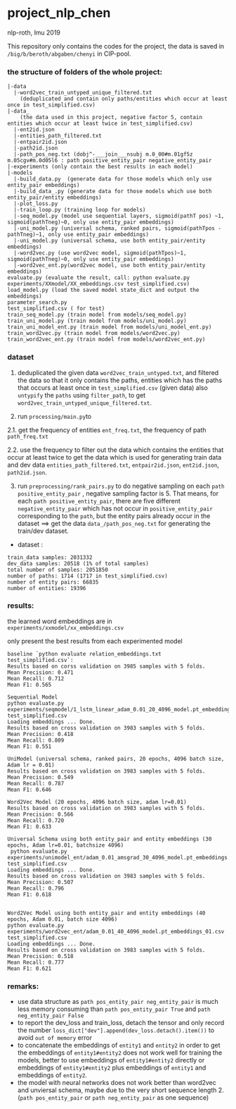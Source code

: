 # project_nlp_chen
nlp-roth, lmu 2019


This repository only contains the codes for the project, the data is saved in `/big/b/beroth/abgaben/chenyi` in CIP-pool.


### the structure of folders of the whole project:

```
|-data
  |-word2vec_train_untyped_unique_filtered.txt
    (deduplicated and contain only paths/entities which occur at least once in test_simplified.csv)
|-data_  
    (the data used in this project, negative factor 5, contain entities which occur at least twice in test_simplified.csv)
  |-ent2id.json
  |-entities_path_filtered.txt
  |-entpair2id.json
  |-path2id.json
  |-path_pos_neg.txt (dobj^-___join___nsubj m.0_00#m.01gf5z m.05cgv#m.0d05l6 : path positive_entity_pair negative_entity_pair
|-experiments (only contain the best results in each model)
|-models
  |-build_data.py  (generate data for those models which only use entity_pair embeddings)
  |-build_data_.py (generate data for those models which use both entity_pair/entity embeddings)
  |-plot_loss.py
  |-train_loop.py (training loop for models)
  |-seq_model.py (model use sequential layers, sigmoid(pathT pos) ~1, sigmoid(pathTneg)~0, only use entity_pair embeddings)
  |-uni_model.py (universal schema, ranked pairs, sigmoid(pathTpos - pathTneg)~1, only use entity_pair embeddings)
  |-uni_model.py (universal schema, use both entity_pair/entity embeddings)
  |-word2vec.py (use word2vec model, sigmoid(pathTpos)~1, sigmoid(pathTneg)~0, only use entity_pair embeddings)
  |-word2vec_ent.py(word2vec model, use both entity_pair/entity embeddings)
evaluate.py (evaluate the result, call: python evaluate.py experiments/XXmodel/XX_embeddings.csv test_simplified.csv)
load_model.py (load the saved model state_dict and output the embeddings)
parameter_search.py 
test_simplified.csv ( for test)
train_seq_model.py (train model from models/seq_model.py)
train_uni_model.py (train model from models/uni_model.py)
train_uni_model_ent.py (train model from models/uni_model_ent.py)
train_word2vec.py (train model from models/word2vec.py)
train_word2vec_ent.py (train model from models/word2vec_ent.py)
```

### dataset
1. deduplicated the given data `word2vec_train_untyped.txt`, and filtered the data so that it only contains the paths, entities which has the paths that occurs at least once in `test_simplified.csv` (given data) also `untypify` the `paths` using `filter_path`, to get `word2vec_train_untyped_unique_filtered.txt`.

2. run `processing/main.py`to 

2.1. get the frequency of entities `ent_freq.txt`, the frequency of path `path_freq.txt`

2.2. use the frequency to filter out the data which contains the entities that occur at least twice to get the data which is used for generating train data and dev data `entities_path_filtered.txt`, `entpair2id.json`, `ent2id.json`, `path2id.json`.

3. run `preprocessing/rank_pairs.py` to do negative sampling on each `path positive_entity_pair` , negative sampling factor is 5. That means, for each `path positive_entity_pair`, there are five different `negative_entity_pair` which has not occur in `positive_entity_pair` corresponding to the `path`, but the entity pairs already occur in the dataset ==> get the data `data_/path_pos_neg.txt` for generating the train/dev dataset.

* dataset :
```
train_data samples: 2031332
dev_data samples: 20518 (1% of total samples)
total number of samples: 2051850
number of paths: 1714 (1717 in test_simplified.csv)
number of entity pairs: 66835
number of entities: 19396 
```

### results:
the learned word embeddings are in `experiments/xxmodel/xx_embeddings.csv`

only present the best results from each experimented model
```text
baseline `python evaluate relation_embeddings.txt test_simplified.csv`:
Results based on corss validation on 3985 samples with 5 folds.
Mean Precision: 0.471
Mean Recall: 0.712
Mean F1: 0.565

Sequential Model
python evaluate.py experiments/seqmodel/1_lstm_linear_adam_0.01_20_4096_model.pt_embeddings.csv test_simplified.csv
Loading embeddings ... Done.
Results based on cross validation on 3983 samples with 5 folds.
Mean Precision: 0.418
Mean Recall: 0.809
Mean F1: 0.551

UniModel (universal schema, ranked pairs, 20 epochs, 4096 batch size, Adam lr = 0.01)
Results based on cross validation on 3983 samples with 5 folds.
Mean Precision: 0.549
Mean Recall: 0.787
Mean F1: 0.646

Word2Vec Model (20 epochs, 4096 batch size, adam lr=0.01)
Results based on cross validation on 3983 samples with 5 folds.
Mean Precision: 0.566
Mean Recall: 0.720
Mean F1: 0.633

Universal Schema using both entity_pair and entity embeddings (30 epochs, Adam lr=0.01, batchsize 4096)
 python evaluate.py experiments/unimodel_ent/adam_0.01_amsgrad_30_4096_model.pt_embeddings.csv test_simplified.csv
Loading embeddings ... Done.
Results based on cross validation on 3983 samples with 5 folds.
Mean Precision: 0.507
Mean Recall: 0.796
Mean F1: 0.618


Word2Vec Model using both entity_pair and entity embeddings (40 epochs, Adam 0.01, batch size 4096)
python evaluate.py experiments/word2vec_ent/adam_0.01_40_4096_model.pt_embeddings_01.csv test_simplified.csv
Loading embeddings ... Done.
Results based on cross validation on 3983 samples with 5 folds.
Mean Precision: 0.518
Mean Recall: 0.777
Mean F1: 0.621

```

### remarks:
* use data structure as `path pos_entity_pair neg_entity_pair` is much less memory consuming than `path pos_entity_pair True` and `path neg_entity_pair False`
* to report the dev_loss and train_loss, detach the tensor and only record the number `loss_dict["dev"].append(dev_loss.detach().item())` to avoid `out of memory` error
* to concatenate the embeddings of `entity1` and `entity2` in order to get the embeddings of `entity1#entity2` does not work well for training the models, better to use embeddings of `entity1#entity2` directly or embeddings of `entity1#entity2` plus embeddings of `entity1` and embeddings of `entity2`.
* the model with neural networks does not work better than word2vec and unviersal schema, maybe due to the very short sequence length 2. (`path pos_entity_pair` or `path neg_entity_pair` as one sequence)
